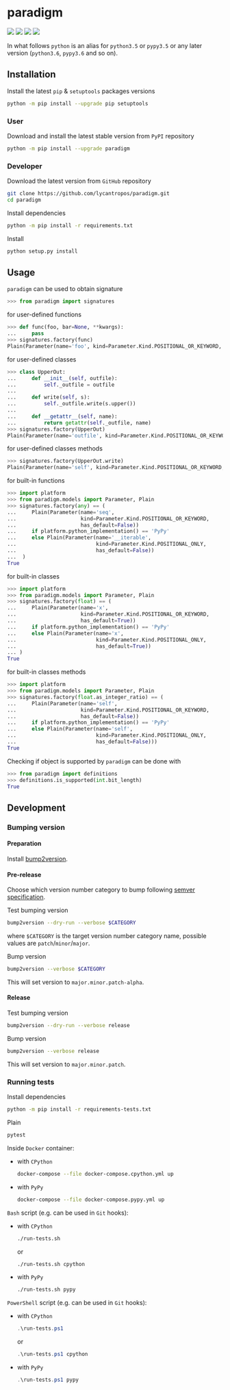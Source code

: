 paradigm
========

[![](https://github.com/lycantropos/paradigm/workflows/CI/badge.svg)](https://github.com/lycantropos/paradigm/actions/workflows/ci.yml "Github Actions")
[![](https://codecov.io/gh/lycantropos/paradigm/branch/master/graph/badge.svg)](https://codecov.io/gh/lycantropos/paradigm "Codecov")
[![](https://img.shields.io/github/license/lycantropos/paradigm.svg)](https://github.com/lycantropos/paradigm/blob/master/LICENSE "License")
[![](https://badge.fury.io/py/paradigm.svg)](https://badge.fury.io/py/paradigm "PyPI")

In what follows `python` is an alias for `python3.5` or `pypy3.5`
or any later version (`python3.6`, `pypy3.6` and so on).

Installation
------------

Install the latest `pip` & `setuptools` packages versions
```bash
python -m pip install --upgrade pip setuptools
```

### User

Download and install the latest stable version from `PyPI` repository
```bash
python -m pip install --upgrade paradigm
```

### Developer

Download the latest version from `GitHub` repository
```bash
git clone https://github.com/lycantropos/paradigm.git
cd paradigm
```

Install dependencies
```bash
python -m pip install -r requirements.txt
```

Install
```bash
python setup.py install
```

Usage
-----

`paradigm` can be used to obtain signature
```python
>>> from paradigm import signatures

```
for user-defined functions
```python
>>> def func(foo, bar=None, **kwargs):
...     pass
>>> signatures.factory(func)
Plain(Parameter(name='foo', kind=Parameter.Kind.POSITIONAL_OR_KEYWORD, has_default=False), Parameter(name='bar', kind=Parameter.Kind.POSITIONAL_OR_KEYWORD, has_default=True), Parameter(name='kwargs', kind=Parameter.Kind.VARIADIC_KEYWORD, has_default=False))

```
for user-defined classes
```python
>>> class UpperOut:
...     def __init__(self, outfile):
...         self._outfile = outfile
... 
...     def write(self, s):
...         self._outfile.write(s.upper())
... 
...     def __getattr__(self, name):
...         return getattr(self._outfile, name)
>>> signatures.factory(UpperOut)
Plain(Parameter(name='outfile', kind=Parameter.Kind.POSITIONAL_OR_KEYWORD, has_default=False))

```
for user-defined classes methods
```python
>>> signatures.factory(UpperOut.write)
Plain(Parameter(name='self', kind=Parameter.Kind.POSITIONAL_OR_KEYWORD, has_default=False), Parameter(name='s', kind=Parameter.Kind.POSITIONAL_OR_KEYWORD, has_default=False))

```
for built-in functions
```python
>>> import platform
>>> from paradigm.models import Parameter, Plain
>>> signatures.factory(any) == (
...     Plain(Parameter(name='seq',
...                     kind=Parameter.Kind.POSITIONAL_OR_KEYWORD,
...                     has_default=False))
...     if platform.python_implementation() == 'PyPy'
...     else Plain(Parameter(name='__iterable',
...                          kind=Parameter.Kind.POSITIONAL_ONLY,
...                          has_default=False))
...  )
True

```
for built-in classes
```python
>>> import platform
>>> from paradigm.models import Parameter, Plain
>>> signatures.factory(float) == (
...     Plain(Parameter(name='x', 
...                     kind=Parameter.Kind.POSITIONAL_OR_KEYWORD,
...                     has_default=True))
...     if platform.python_implementation() == 'PyPy'
...     else Plain(Parameter(name='x', 
...                          kind=Parameter.Kind.POSITIONAL_ONLY,
...                          has_default=True))
... )
True

```
for built-in classes methods
```python
>>> import platform
>>> from paradigm.models import Parameter, Plain
>>> signatures.factory(float.as_integer_ratio) == (
...     Plain(Parameter(name='self',
...                     kind=Parameter.Kind.POSITIONAL_OR_KEYWORD,
...                     has_default=False))
...     if platform.python_implementation() == 'PyPy'
...     else Plain(Parameter(name='self',
...                          kind=Parameter.Kind.POSITIONAL_ONLY,
...                          has_default=False)))
True

```

Checking if object is supported by `paradigm` can be done with
```python
>>> from paradigm import definitions
>>> definitions.is_supported(int.bit_length)
True

```

Development
-----------

### Bumping version

#### Preparation

Install
[bump2version](https://github.com/c4urself/bump2version#installation).

#### Pre-release

Choose which version number category to bump following [semver
specification](http://semver.org/).

Test bumping version
```bash
bump2version --dry-run --verbose $CATEGORY
```

where `$CATEGORY` is the target version number category name, possible
values are `patch`/`minor`/`major`.

Bump version
```bash
bump2version --verbose $CATEGORY
```

This will set version to `major.minor.patch-alpha`. 

#### Release

Test bumping version
```bash
bump2version --dry-run --verbose release
```

Bump version
```bash
bump2version --verbose release
```

This will set version to `major.minor.patch`.

### Running tests

Install dependencies
```bash
python -m pip install -r requirements-tests.txt
```

Plain
```bash
pytest
```

Inside `Docker` container:
- with `CPython`
  ```bash
  docker-compose --file docker-compose.cpython.yml up
  ```
- with `PyPy`
  ```bash
  docker-compose --file docker-compose.pypy.yml up
  ```

`Bash` script (e.g. can be used in `Git` hooks):
- with `CPython`
  ```bash
  ./run-tests.sh
  ```
  or
  ```bash
  ./run-tests.sh cpython
  ```

- with `PyPy`
  ```bash
  ./run-tests.sh pypy
  ```

`PowerShell` script (e.g. can be used in `Git` hooks):
- with `CPython`
  ```powershell
  .\run-tests.ps1
  ```
  or
  ```powershell
  .\run-tests.ps1 cpython
  ```
- with `PyPy`
  ```powershell
  .\run-tests.ps1 pypy
  ```
